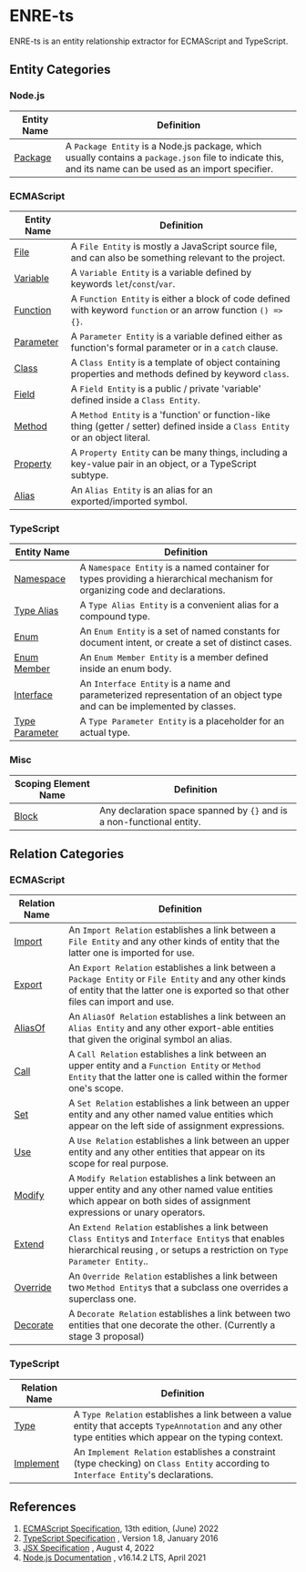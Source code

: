 # ENRE-ts

ENRE-ts is an entity relationship extractor for ECMAScript and TypeScript.

## Entity Categories

### Node.js

| Entity Name                  | Definition                                                                                                                                               |
|------------------------------|----------------------------------------------------------------------------------------------------------------------------------------------------------|
| [Package](entity/package.md) | A `Package Entity` is a Node.js package, which usually contains a `package.json` file to indicate this, and its name can be used as an import specifier. |

### ECMAScript

| Entity Name                      | Definition                                                                                                                       |
|----------------------------------|----------------------------------------------------------------------------------------------------------------------------------|
| [File](entity/file.md)           | A `File Entity` is mostly a JavaScript source file, and can also be something relevant to the project.                           |
| [Variable](entity/variable.md)   | A `Variable Entity` is a variable defined by keywords `let`/`const`/`var`.                                                       |
| [Function](entity/function.md)   | A `Function Entity` is either a block of code defined with keyword `function` or an arrow function `() => {}`.                   |
| [Parameter](entity/parameter.md) | A `Parameter Entity` is a variable defined either as function's formal parameter or in a `catch` clause.                         |
| [Class](entity/class.md)         | A `Class Entity` is a template of object containing properties and methods defined by keyword `class`.                           |
| [Field](entity/field.md)         | A `Field Entity` is a public / private 'variable' defined inside a `Class Entity`.                                               |
| [Method](entity/method.md)       | A `Method Entity` is a 'function' or function-like thing (getter / setter) defined inside a `Class Entity` or an object literal. |
| [Property](entity/property.md)   | A `Property Entity` can be many things, including a key-value pair in an object, or a TypeScript subtype.                        |
| [Alias](entity/alias.md)         | An `Alias Entity` is an alias for an exported/imported symbol.                                                                   |

### TypeScript

| Entity Name                                | Definition                                                                                                                   |
|--------------------------------------------|------------------------------------------------------------------------------------------------------------------------------|
| [Namespace](entity/namespace.md)           | A `Namespace Entity` is a named container for types providing a hierarchical mechanism for organizing code and declarations. |
| [Type Alias](entity/type-alias.md)         | A `Type Alias Entity` is a convenient alias for a compound type.                                                             |
| [Enum](entity/enum.md)                     | An `Enum Entity` is a set of named constants for document intent, or create a set of distinct cases.                         |
| [Enum Member](entity/enum-member.md)       | An `Enum Member Entity` is a member defined inside an enum body.                                                             |
| [Interface](entity/interface.md)           | An `Interface Entity` is a name and parameterized representation of an object type and can be implemented by classes.        |
| [Type Parameter](entity/type-parameter.md) | A `Type Parameter Entity` is a placeholder for an actual type.                                                               |

### Misc

| Scoping Element Name     | Definition                                                            |
|--------------------------|-----------------------------------------------------------------------|
| [Block](entity/block.md) | Any declaration space spanned by `{}` and is a non-functional entity. |


## Relation Categories

### ECMAScript

| Relation Name                    | Definition                                                                                                                                                                                |
|----------------------------------|-------------------------------------------------------------------------------------------------------------------------------------------------------------------------------------------|
| [Import](relation/import.md)     | An `Import Relation` establishes a link between a `File Entity` and any other kinds of entity that the latter one is imported for use.                                                    |
| [Export](relation/export.md)     | An `Export Relation` establishes a link between a `Package Entity` or `File Entity` and any other kinds of entity that the latter one is exported so that other files can import and use. |
| [AliasOf](relation/aliasof.md)   | An `AliasOf Relation` establishes a link between an `Alias Entity` and any other export-able entities that given the original symbol an alias.                                            |
| [Call](relation/call.md)         | A `Call Relation` establishes a link between an upper entity and a `Function Entity` or `Method Entity` that the latter one is called within the former one's scope.                      |
| [Set](relation/set.md)           | A `Set Relation` establishes a link between an upper entity and any other named value entities which appear on the left side of assignment expressions.                                   |
| [Use](relation/use.md)           | A `Use Relation` establishes a link between an upper entity and any other entities that appear on its scope for real purpose.                                                             |
| [Modify](relation/modify.md)     | A `Modify Relation` establishes a link between an upper entity and any other named value entities which appear on both sides of assignment expressions or unary operators.                |
| [Extend](relation/extend.md)     | An `Extend Relation` establishes a link between `Class Entity`s and `Interface Entity`s that enables hierarchical reusing , or setups a restriction on `Type Parameter Entity`..          |
| [Override](relation/override.md) | An `Override Relation` establishes a link between two `Method Entity`s that a subclass one overrides a superclass one.                                                                    |
| [Decorate](relation/decorate.md) | A `Decorate Relation` establishes a link between two entities that one decorate the other. (Currently a stage 3 proposal)                                                                 |

### TypeScript

| Relation Name                      | Definition                                                                                                                                                |
|------------------------------------|-----------------------------------------------------------------------------------------------------------------------------------------------------------|
| [Type](relation/type.md)           | A `Type Relation` establishes a link between a value entity that accepts `TypeAnnotation` and any other type entities which appear on the typing context. |
| [Implement](relation/implement.md) | An `Implement Relation` establishes a constraint (type checking) on `Class Entity` according to `Interface Entity`'s declarations.                        |


## References

1. [ECMAScript Specification](https://tc39.es/ecma262/2022), 13th
   edition, (June) 2022
2. [TypeScript Specification](https://github.com/microsoft/TypeScript/blob/main/doc/spec-ARCHIVED.md)
   , Version 1.8, January 2016
3. [JSX Specification](https://facebook.github.io/jsx/#sec-intro)
   , August 4, 2022
4. [Node.js Documentation](https://nodejs.org/dist/latest-v16.x/docs/api/)
   , v16.14.2 LTS, April 2021
